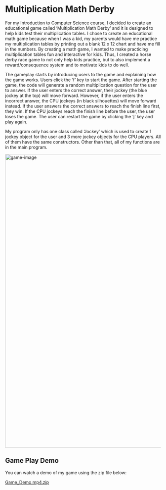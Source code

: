 # Multiplication Math Derby

For my Introduction to Computer Science course, I decided to create an educational game called ‘Multiplication Math Derby’ and 
it is designed to help kids test their multiplication tables. 
I chose to create an educational math game because when I was a kid, my parents would have me practice my multiplication 
tables by printing out a blank 12 x 12 chart and have me fill in the numbers. By creating a math game, I wanted to make 
practicing multiplication tables fun and interactive for kids. Thus, I created a horse derby race game to not only help 
kids practice, but to also implement a reward/consequence system and to motivate kids to do well.

The gameplay starts by introducing users to the game and explaining how the game works. Users click the ‘f’ key to start the game. 
After starting the game, the code will generate a random multiplication question for the user to answer. If the user enters the 
correct answer, their jockey (the blue jockey at the top) will move forward. However, if the user enters the incorrect answer, 
the CPU jockeys (in black silhouettes) will move forward instead. If the user answers the correct answers to reach the finish 
line first, they win. If the CPU jockeys reach the finish line before the user, the user loses the game. The user can restart 
the game by clicking the ‘j’ key and play again.

My program only has one class called ‘Jockey’ which is used to create 1 jockey object for the user and 3 more jockey objects for the CPU players. All of them have the same constructors. Other than that, all of my functions are in the main program.

<img width="949" alt="game-image" src="https://github.com/mkphung29/horseDerby-game/assets/109439396/a3cc2b63-51e3-471e-85a6-e5a51e1355dc">


## Game Play Demo

You can watch a demo of my game using the zip file below:

[Game_Demo.mp4.zip](https://github.com/mkphung29/horseDerby-game/files/12021656/Game_Demo.mp4.zip)
